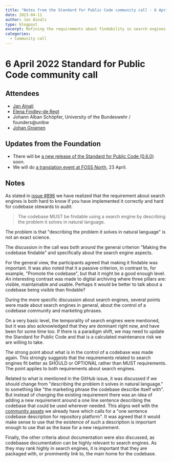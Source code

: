 ```yaml
---
title: "Notes from the Standard for Public Code community call - 6 April 2023"
date: 2023-04-11
author: Jan Ainali
type: blogpost
excerpt: Refining the requirements about findability in search engines
categories:
  - Community call
---
```


# 6 April 2022 Standard for Public Code community call

## Attendees

* [Jan Ainali](https://publiccode.net/who-we-are/team/jan-ainali.html)
* [Elena Findley-de Regt](https://publiccode.net/who-we-are/team/elena-findley-de-regt.html)
* Johann Alban Schöpfer, University of the Bundeswehr / founders@unibw
* [Johan Groenen](https://www.jgroenen.nl/)

## Updates from the Foundation

* There will be [a new release of the Standard for Public Code (0.6.0)](https://github.com/publiccodenet/standard/issues/898) soon.
* We will do [a translation event at FOSS North](https://foss-north.se/2023/communityday.html), 23 April.

## Notes

As stated in [issue #896](https://github.com/publiccodenet/standard/issues/896) we have realized that the requirement about search engines is both hard to know if you have implemented it correctly and hard for codebase stewards to audit:

> The codebase MUST be findable using a search engine by describing the problem it solves in natural language.

The problem is that "describing the problem it solves in natural language" is not an exact science.

The discussion in the call was both around the general criterion "Making the codebase findable" and specifically about the search engine aspects.

For the general view, the participants agreed that making it findable was important. It was also noted that it a passive criterion, in contrast to, for example, "Promote the codebase", but that it might be a good enough level. An interesting contrast was made to digital archiving where three pillars are: visible, maintainable and usable. Perhaps it would be better to talk about a codebase being visible than findable?

During the more specific discussion about search engines, several points were made about search engines in general, about the control of a codebase community and marketing phrases.

On a very basic level, the temporality of search engines were mentioned, but it was also acknowledged that they are dominant right now, and have been for some time too. If there is a paradigm shift, we may need to update the Standard for Public Code and that is a calculated maintenance risk we are willing to take.

The strong point about what is in the control of a codebase was made again. This strongly suggests that the requirements related to search engines fit better as SHOULD or OPTIONAL rather than MUST requirements. The point applies to both requirements about search engines.

Related to what is mentioned in the GitHub issue, it was discussed if we should change from "describing the problem it solves in natural language." to something like "the marketing phrase the codebase describe itself with". But instead of changing the existing requirement there was an idea of adding a new requirement around a one line sentence describing the codebase that could be used wherever needed. This aligns well with the [community assets](https://about.publiccode.net/activities/codebase-stewardship/community-assets.html) we already have which calls for a "one sentence codebase description for repository platform". It was agreed that it would make sense to use that the existence of such a description is important enough to use that as the base for a new requirement.

Finally, the other criteria about documentation were also discussed, as codebaase documentation can be highly relevant to search engines. As they may rank highly in search engines, it is important that they are packaged with, or prominently link to, the main home for the codebase.
